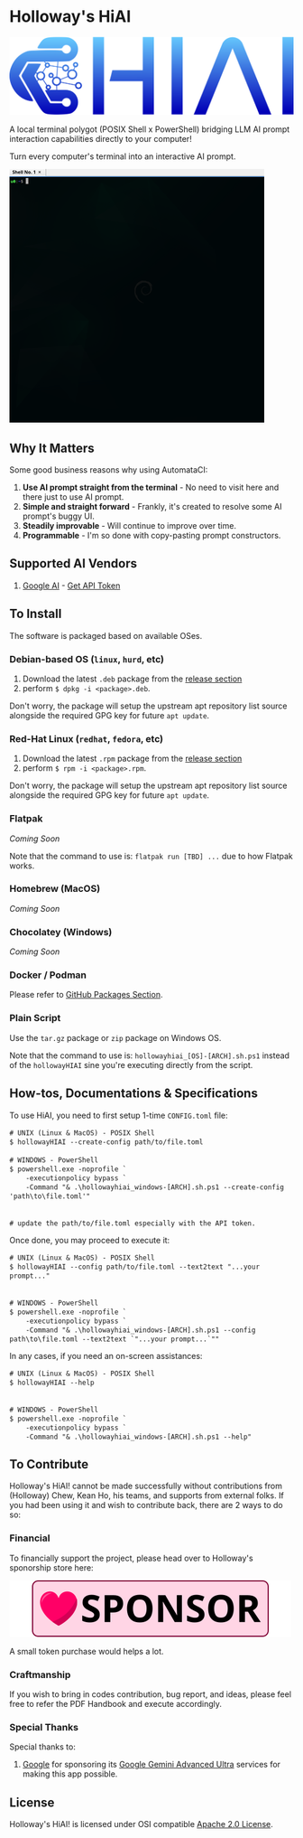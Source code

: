 # Holloway's HiAI
[![hollowayHIAI](src/icons/banner_1200x330.svg)](#holloways-hiai)

A local terminal polygot (POSIX Shell x PowerShell) bridging LLM AI prompt
interaction capabilities directly to your computer!

Turn every computer's terminal into an interactive AI prompt.

[![hollowayHIAI-demo-debian](src/screenshots/hiAI-demo-debian.gif)](#holloways-hiai)




## Why It Matters

Some good business reasons why using AutomataCI:

1. **Use AI prompt straight from the terminal** - No need to visit here and
   there just to use AI prompt.
2. **Simple and straight forward** - Frankly, it's created to resolve some AI
    prompt's buggy UI.
3. **Steadily improvable** - Will continue to improve over time.
4. **Programmable** - I'm so done with copy-pasting prompt constructors.




## Supported AI Vendors

1. [Google AI](https://ai.google.dev/docs/gemini_api_overview) - [Get API Token](https://gemini.google.com/app)




## To Install

The software is packaged based on available OSes.



### Debian-based OS (`linux`, `hurd`, etc)

1. Download the latest `.deb` package from the [release section](https://github.com/ChewKeanHo/APP_hiAI/releases)
2. perform `$ dpkg -i <package>.deb`.

Don't worry, the package will setup the upstream apt repository list source
alongside the required GPG key for future `apt update`.



### Red-Hat Linux (`redhat`, `fedora`, etc)

1. Download the latest `.rpm` package from the [release section](https://github.com/ChewKeanHo/APP_hiAI/releases)
2. perform `$ rpm -i <package>.rpm`.

Don't worry, the package will setup the upstream apt repository list source
alongside the required GPG key for future `apt update`.



### Flatpak

*Coming Soon*

Note that the command to use is: `flatpak run [TBD] ...` due to how Flatpak
works.



### Homebrew (MacOS)

*Coming Soon*



### Chocolatey (Windows)

*Coming Soon*



### Docker / Podman

Please refer to [GitHub Packages Section](https://github.com/ChewKeanHo/APP_hiAI/pkgs/container/hollowayhiai).



### Plain Script

Use the `tar.gz` package or `zip` package on Windows OS.

Note that the command to use is: `hollowayhiai_[OS]-[ARCH].sh.ps1` instead of
the `hollowayHIAI` sine you're executing directly from the script.




## How-tos, Documentations & Specifications

To use HiAI, you need to first setup 1-time `CONFIG.toml` file:

```
# UNIX (Linux & MacOS) - POSIX Shell
$ hollowayHIAI --create-config path/to/file.toml

# WINDOWS - PowerShell
$ powershell.exe -noprofile `
	-executionpolicy bypass `
	-Command "& .\hollowayhiai_windows-[ARCH].sh.ps1 --create-config 'path\to\file.toml'"


# update the path/to/file.toml especially with the API token.
```

Once done, you may proceed to execute it:

```
# UNIX (Linux & MacOS) - POSIX Shell
$ hollowayHIAI --config path/to/file.toml --text2text "...your prompt..."


# WINDOWS - PowerShell
$ powershell.exe -noprofile `
	-executionpolicy bypass `
	-Command "& .\hollowayhiai_windows-[ARCH].sh.ps1 --config path\to\file.toml --text2text `"...your prompt...`""
```

In any cases, if you need an on-screen assistances:
```
# UNIX (Linux & MacOS) - POSIX Shell
$ hollowayHIAI --help


# WINDOWS - PowerShell
$ powershell.exe -noprofile `
	-executionpolicy bypass `
	-Command "& .\hollowayhiai_windows-[ARCH].sh.ps1 --help"
```




## To Contribute

Holloway's HiAI! cannot be made successfully without contributions from
(Holloway) Chew, Kean Ho, his teams, and supports from external folks. If you
had been using it and wish to contribute back, there are 2 ways to do so:



### Financial

To financially support the project, please head over to Holloway's sponorship
store here:

[![Sponsor](.github/images/sponsor_en_210x50.svg)](https://github.com/sponsors/hollowaykeanho)

A small token purchase would helps a lot.



### Craftmanship

If you wish to bring in codes contribution, bug report, and ideas, please feel
free to refer the PDF Handbook and execute accordingly.



### Special Thanks

Special thanks to:

1. [Google](https://gemini.google.com/) for sponsoring its
[Google Gemini Advanced Ultra](https://ai.google.dev/pricing) services
for making this app possible.




## License
Holloway's HiAI! is licensed under OSI compatible
[Apache 2.0 License](LICENSE.txt).
